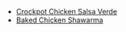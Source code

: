 - [Crockpot Chicken Salsa Verde](crockpot_chicken_salsa_verde)
- [Baked Chicken Shawarma](baked_chicken_shawarma)
